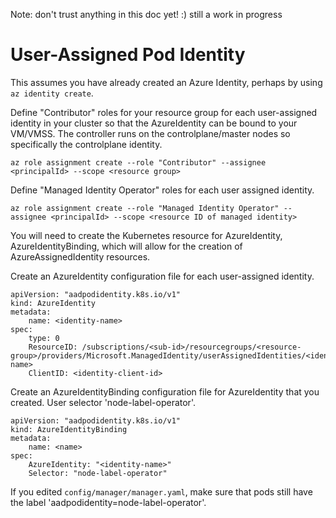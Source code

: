 Note: don't trust anything in this doc yet! :) still a work in progress

# User-Assigned Pod Identity

This assumes you have already created an Azure Identity, perhaps by using `az identity create`.

Define "Contributor" roles for your resource group for each user-assigned identity in your cluster so that the AzureIdentity can be bound to your VM/VMSS.
The controller runs on the controlplane/master nodes so specifically the controlplane identity.

`az role assignment create --role "Contributor" --assignee <principalId> --scope <resource group>` 

Define "Managed Identity Operator" roles for each user assigned identity.

`az role assignment create --role "Managed Identity Operator" --assignee <principalId> --scope <resource ID of managed identity>`


You will need to create the Kubernetes resource for AzureIdentity, AzureIdentityBinding, which will allow for the creation of AzureAssignedIdentity resources.

Create an AzureIdentity configuration file for each user-assigned identity.

```
apiVersion: "aadpodidentity.k8s.io/v1"
kind: AzureIdentity
metadata:
    name: <identity-name> 
spec:
    type: 0
    ResourceID: /subscriptions/<sub-id>/resourcegroups/<resource-group>/providers/Microsoft.ManagedIdentity/userAssignedIdentities/<identity-name>
    ClientID: <identity-client-id> 
```

Create an AzureIdentityBinding configuration file for AzureIdentity that you created. User selector 'node-label-operator'.

```
apiVersion: "aadpodidentity.k8s.io/v1"
kind: AzureIdentityBinding
metadata:
    name: <name> 
spec:
    AzureIdentity: "<identity-name>"
    Selector: "node-label-operator"
```


If you edited `config/manager/manager.yaml`, make sure that pods still have the label 'aadpodidentity=node-label-operator'.
